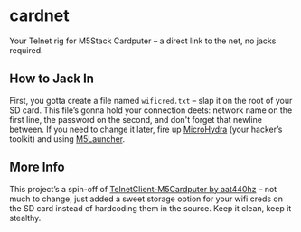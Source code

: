 # cardnet
Your Telnet rig for M5Stack Cardputer – a direct link to the net, no jacks required.

## How to Jack In
First, you gotta create a file named `wificred.txt` – slap it on the root of your SD card. This file’s gonna hold your connection deets: network name on the first line, the password on the second, and don't forget that newline between. If you need to change it later, fire up [MicroHydra](https://github.com/echo-lalia/MicroHydra) (your hacker’s toolkit) and using [M5Launcher](https://github.com/bmorcelli/M5Stick-Launcher/).

## More Info
This project’s a spin-off of [TelnetClient-M5Cardputer by aat440hz](https://github.com/aat440hz/TelnetClient-M5Cardputer/) – not much to change, just added a sweet storage option for your wifi creds on the SD card instead of hardcoding them in the source. Keep it clean, keep it stealthy.
